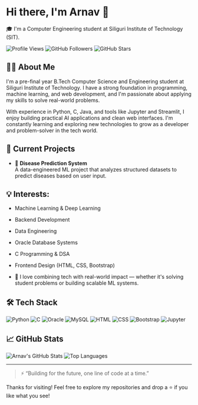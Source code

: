 # Hi there, I'm Arnav 👋

🎓 I'm a Computer Engineering student at Siliguri Institute of Technology (SIT).

![Profile Views](https://komarev.com/ghpvc/?username=ArnavBiswas&color=blue)
![GitHub Followers](https://img.shields.io/github/followers/ArnavBiswas?label=Followers&style=social)
![GitHub Stars](https://img.shields.io/github/stars/ArnavBiswas?affiliations=OWNER%2CCOLLABORATOR&style=social)

## 🙋‍♂️ About Me

I'm a pre-final year B.Tech Computer Science and Engineering student at Siliguri Institute of Technology. I have a strong foundation in programming, machine learning, and web development, and I'm passionate about applying my skills to solve real-world problems.

With experience in Python, C, Java, and tools like Jupyter and Streamlit, I enjoy building practical AI applications and clean web interfaces. I'm constantly learning and exploring new technologies to grow as a developer and problem-solver in the tech world.

## 🧩 Current Projects

- 🦠 **Disease Prediction System**  
  A data-engineered ML project that analyzes structured datasets to predict diseases based on user input.


## 💡 Interests:

  - Machine Learning & Deep Learning
  - Backend Development
  - Data Engineering
  - Oracle Database Systems
  - C Programming & DSA
  - Frontend Design (HTML, CSS, Bootstrap)

- 🎯 I love combining tech with real-world impact — whether it's solving student problems or building scalable ML systems.

## 🛠️ Tech Stack

![Python](https://img.shields.io/badge/Python-3776AB?style=for-the-badge&logo=python&logoColor=white)
![C](https://img.shields.io/badge/C-00599C?style=for-the-badge&logo=c&logoColor=white)
![Oracle](https://img.shields.io/badge/Oracle-F80000?style=for-the-badge&logo=oracle&logoColor=white)
![MySQL](https://img.shields.io/badge/MySQL-4479A1?style=for-the-badge&logo=mysql&logoColor=white)
![HTML](https://img.shields.io/badge/HTML-E34F26?style=for-the-badge&logo=html5&logoColor=white)
![CSS](https://img.shields.io/badge/CSS-1572B6?style=for-the-badge&logo=css3&logoColor=white)
![Bootstrap](https://img.shields.io/badge/Bootstrap-7952B3?style=for-the-badge&logo=bootstrap&logoColor=white)
![Jupyter](https://img.shields.io/badge/Jupyter-F37626?style=for-the-badge&logo=jupyter&logoColor=white)

## 📈 GitHub Stats

![Arnav's GitHub Stats](https://github-readme-stats.vercel.app/api?username=ArnavBiswas&show_icons=true&theme=github_dark&hide=contribs&count_private=true)
![Top Languages](https://github-readme-stats.vercel.app/api/top-langs/?username=ArnavBiswas&layout=compact&theme=github_dark)

---

> ⚡ “Building for the future, one line of code at a time.”

Thanks for visiting! Feel free to explore my repositories and drop a ⭐ if you like what you see!
